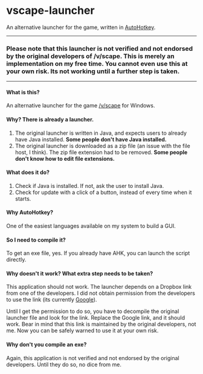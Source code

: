 # vscape-launcher
An alternative launcher for the game, written in [AutoHotkey](http://ahkscript.org/). 

---

### Please note that this launcher is not verified and not endorsed by the original developers of /v/scape. This is merely an implementation on my free time. You cannot even use this at your own risk. Its not working until a further step is taken.

---

#### What is this?
An alternative launcher for the game [/v/scape](http://steamcommunity.com/groups/vscape) for Windows.

#### Why? There is already a launcher.
1. The original launcher is written in Java, and expects users to already have Java installed. **Some people don't have Java installed.**
1. The original launcher is downloaded as a zip file (an issue with the file host, I think). The zip file extension had to be removed. **Some people don't know how to edit file extensions.**

#### What does it do?
1. Check if Java is installed. If not, ask the user to install Java.
1. Check for update with a click of a button, instead of every time when it starts.

#### Why AutoHotkey?
One of the easiest languages available on my system to build a GUI.

#### So I need to compile it?
To get an exe file, yes. If you already have AHK, you can launch the script directly.

#### Why doesn't it work? What extra step needs to be taken?
This application should not work. The launcher depends on a Dropbox link from one of the developers. I did not obtain permission from the developers to use the link (its currently [Google](https://www.google.com)).

Until I get the permission to do so, you have to decompile the original launcher file and look for the link. Replace the Google link, and it should work. Bear in mind that this link is maintained by the original developers, not me. Now you can be safely warned to use it at your own risk.

#### Why don't you compile an exe?
Again, this application is not verified and not endorsed by the original developers. Until they do so, no dice from me.
